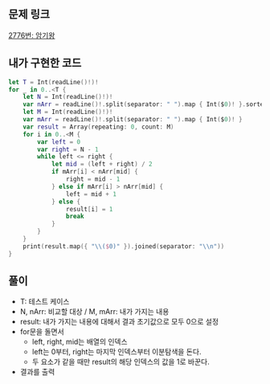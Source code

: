 ## 문제 링크

[2776번: 암기왕](https://www.acmicpc.net/problem/2776)

## 내가 구현한 코드

```swift
let T = Int(readLine()!)!
for _ in 0..<T {
    let N = Int(readLine()!)!
    var nArr = readLine()!.split(separator: " ").map { Int($0)! }.sorted()
    let M = Int(readLine()!)!
    var mArr = readLine()!.split(separator: " ").map { Int($0)! }
    var result = Array(repeating: 0, count: M)
    for i in 0..<M {
        var left = 0
        var right = N - 1
        while left <= right {
            let mid = (left + right) / 2
            if mArr[i] < nArr[mid] {
                right = mid - 1
            } else if mArr[i] > nArr[mid] {
                left = mid + 1
            } else {
                result[i] = 1
                break
            }
        }
    }
    print(result.map({ "\\($0)" }).joined(separator: "\\n"))
}
```

## 풀이

- T: 테스트 케이스
- N, nArr: 비교할 대상 / M, mArr: 내가 가지는 내용
- result: 내가 가지는 내용에 대해서 결과 초기값으로 모두 0으로 설정
- for문을 돌면서
    - left, right, mid는 배열의 인덱스
    - left는 0부터, right는 마지막 인덱스부터 이분탐색을 돈다.
    - 두 요소가 같을 때만 result의 해당 인덱스의 값을 1로 바꾼다.
- 결과를 출력